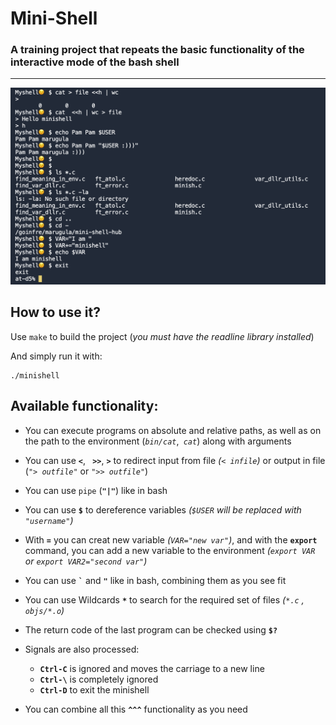 # Mini-Shell
### A training project that repeats the basic functionality of the interactive mode of the bash shell

---

![sample](sample.png)

## How to use it?

Use ``make`` to build the project
(_you must have the readline library installed_)

And simply run it with:
```
./minishell
```

## Available functionality:

* You can execute programs on absolute and relative paths, as well as on the path to the environment (_`bin/cat`_,_` cat`_) along with arguments

* You can use __``<``__, __`` >>``__, __``>``__ to redirect input from file _(``< infile``)_ or output in file (_``"> outfile"``_ or _``">> outfile"``_)

* You can use ``pipe`` (__``"|"``__) like in bash

* You can use __``$``__ to dereference variables _(``$USER`` will be replaced with ``"username"``)_

* With __``=``__ you can creat new variable _(``VAR="new var"``)_, and with the __`export`__ command, you can add a new variable to the environment _(``export VAR `` or `` export VAR2="second var" ``)_

* You can use __`` ` ``__ and __``"``__ like in bash, combining them as you see fit

* You can use Wildcards __``*``__ to search for the required set of files _(``*.c`` , `` objs/*.o``)_

* The return code of the last program can be checked using __``$?``__

* Signals are also processed:
  * __``Ctrl-C``__ is ignored and moves the carriage to a new line
  * __``Ctrl-\``__ is completely ignored
  * __``Ctrl-D``__ to exit the minishell

* You can combine all this __``^^^``__ functionality as you need

